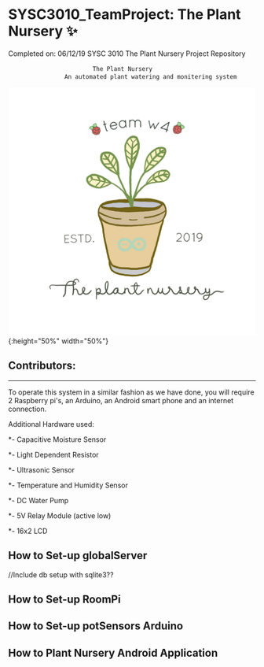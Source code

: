 # SYSC3010_TeamProject: The Plant Nursery :sparkles:
Completed on: 06/12/19
SYSC 3010 The Plant Nursery Project Repository 

							The Plant Nursery 
					An automated plant watering and monitering system
					
![test image size](https://github.com/Junebuggi/SYSC3010_TeamProject/blob/master/image_from_ios.jpg){:height="50%" width="50%"}

	
Contributors:
--------------






------------------------------------------------------------------------------------------------------------------------------
To operate this system in a similar fashion as we have done, you will require 2 Raspberry pi's, an Arduino, an Android smart phone and an internet connection.

Additional Hardware used:

*- Capacitive Moisture Sensor

*- Light Dependent Resistor

*- Ultrasonic Sensor

*- Temperature and Humidity Sensor

*- DC Water Pump

*- 5V Relay Module (active low) 

*- 16x2 LCD 

How to Set-up globalServer
--------------------------


//Include db setup with sqlite3??








How to Set-up RoomPi
--------------------------










How to Set-up potSensors Arduino
--------------------------









How to Plant Nursery Android Application
--------------------------
